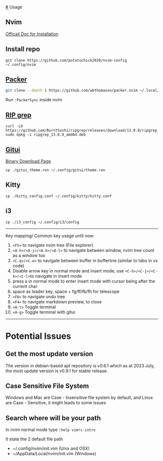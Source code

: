 [#](#) Usage

## Nvim
[Officail Doc for Installation](https://github.com/neovim/neovim/blob/master/INSTALL.md)

## Install repo
```
git clone https://github.com/potatochick2020/nvim-config ~/.config/nvim
```

## [Packer](https://github.com/wbthomason/packer.nvim)
```bash
git clone --depth 1 https://github.com/wbthomason/packer.nvim ~/.local/share/nvim/site/pack/packer/start/packer.nvim
 ```
 
Run `:PackerSync` inside nvim

## [RIP grep](https://github.com/BurntSushi/ripgrep?tab=readme-ov-file#installation)
```
curl -LO https://github.com/BurntSushi/ripgrep/releases/download/13.0.0/ripgrep_13.0.0_amd64.deb
sudo dpkg -i ripgrep_13.0.0_amd64.deb
```

## [Gitui](https://github.com/extrawurst/gitui/releases)
[Binary Download Page](https://github.com/extrawurst/gitui/releases)
```
cp ./gitui_theme.ron ~/.config/gitui/theme.ron
```

## Kitty 
```
cp ./kitty_config.conf ~/.config/kitty/kitty.conf
```
## i3 
```
cp ./i3_config ~/.config/i3/config
```

-----
Key mapping/ Common key usage until now:

1. `<F5>` to navigate nvim tree (File explorer)
2. `<A-h>/<A-j>/<A-k>/<A-l>` to navigate between window, nvim tree count as a window too
3. `<C-q>/<C-e>` to navigate between buffer in bufferline (similar to tabs in vs code)
4. Disable arrow key in normal mode and insert mode, use `<C-h>/<C-j>/<C-k>/<C-l>`to navigate in insert mode
5. press a in normal mode to enter insert mode with cursor being after the current char
6. space as leader key, space + fg/ff/fb/fh for telescope
7. `<F6>` to navigate undo tree
8. `<F4>` to navigate markdown preview, <ESC> to close
9. `<A-t>` Toggle terminal
10. `<A-g>` Toggle terminal with gitui
-----

# Potential Issues
## Get the most update version
The version in debian-based apt repository is v0.6.1 which as at 2023 July, the most update version is v0.9.1 for stable release.

## Case Sensitive File System
Windows and Mac are Case - Insensitive file system by default, and Linux are Case - Sensitive, it might leads to some issues

## Search where will be your path 
In nvim normal mode type `:help vimrc-intro`

It state the 2 default file path
- ~/.config/nvim/init.vim         (Unix and OSX) 
- ~/AppData/Local/nvim/init.vim   (Windows) 
 
